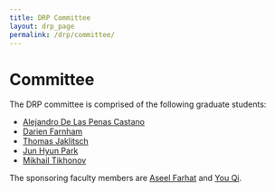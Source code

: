```yaml
---
title: DRP Committee 
layout: drp_page
permalink: /drp/committee/
---
```


<h1 class="mb-3">Committee</h1>

The DRP committee is comprised of the following graduate students:

- [Alejandro De Las Penas Castano](https://math.virginia.edu/people/ad7ag/)
- [Darien Farnham](https://math.virginia.edu/people/qzr2cy/)
- [Thomas Jaklitsch](https://math.virginia.edu/people/gvs3ka/)
- [Jun Hyun Park](https://math.virginia.edu/people/rsx5wp/)
- [Mikhail Tikhonov](https://math.virginia.edu/people/mst2ae/)

The sponsoring faculty members are [Aseel Farhat](https://math.virginia.edu/people/af7py/) and [You Qi](https://math.virginia.edu/people/yq2dw/).

